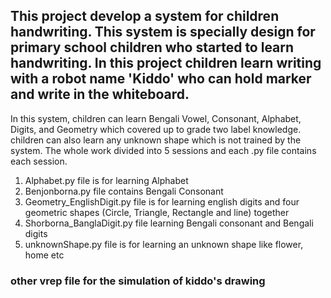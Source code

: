 
## This project develop a system for children handwriting. This system is specially design for primary school children who started to learn handwriting. In this project children learn writing with a robot name 'Kiddo' who can hold marker and write in the whiteboard.

In this system, children can learn Bengali Vowel, Consonant, Alphabet, Digits, and Geometry which covered up to grade two label knowledge. children can also learn any unknown shape which is not trained by the system. The whole work divided into 5 sessions and each .py file contains each session.

1. Alphabet.py file is for learning Alphabet
2. Benjonborna.py file contains Bengali Consonant 
3. Geometry_EnglishDigit.py file is for learning english digits and four geometric shapes (Circle, Triangle, Rectangle and line) together
4. Shorborna_BanglaDigit.py file learning Bengali consonant and Bengali digits
5. unknownShape.py file is for learning an unknown shape like flower, home etc

### other vrep file for the simulation of kiddo's drawing





